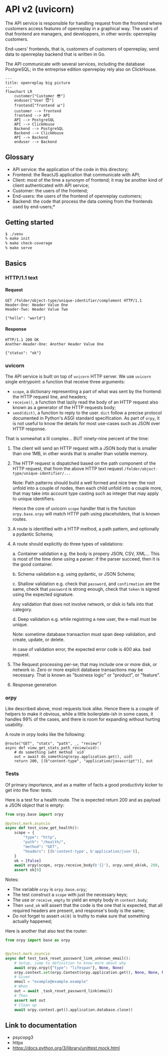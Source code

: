 # API v2 (uvicorn)

The API service is responsible for handling request from the frontend
where customers access features of openreplay in a graphical way. The
users of that frontend are managers, and developpers, in other words: 
openreplay customers.

End-users' frontends, that is, customers of customers of openreplay,
send data to openreplay backend that is written in Go.

The API communicate with several services, including the database
PostgreSQL; in the entreprise edition openreplay rely also on
ClickHouse.

```mermaid
---
title: openreplay big picture
---
flowchart LR
    customer["Customer 😎"]
	enduser["User 😇"]
	frontend["frontend 📊"]
	customer --> frontend
	frontend --> API
	API --> PostgreSQL
	API --> ClickHouse
	Backend --> PostgreSQL
	Backend --> ClickHouse
	API --> Backend
	enduser --> Backend
```

## Glossary

- API service: the application of the code in this directory;
- Frontend: the ReactJS application that communicate with API;
- Client: most of the time a synonym of frontend; it may be another kind of
  client authenticated with API service;
- Customer: the users of the frontend;
- End-users: the users of the frontend of openreplay customers;
- Backend: the code that process the data coming from the frontends used by end-users;*

## Getting started

```sh
$ ./venv
% make init
% make check-coverage
% make serve
```

## Basics

### HTTP/1.1 text

#### Request

```http
GET /folder/object-type/unique-identifier/complement HTTP/1.1
Header-One: Header Value One
Header-Two: Header Value Two

{"hello": "world"}
```

#### Response

```http
HTTP/1.1 200 OK
Another-Header-One: Another Header Value One

{"status": "ok"}
```

### uvicorn

The API service is built on top of `uvicorn` HTTP server. We use
`uvicorn` single entrypoint: a function that receive three arguments:

- `scope`, a dictionary representing a part of what was sent by the
  frontend: the HTTP request line, and headers;
- `receive()`, a function that lazily read the body of an HTTP request
  also known as a generator of the HTTP requests body;
- `send(dict)`, a function to reply to the user. `dict` follow a
  precise protocol documented in Python's ASGI standard
  specification. As part of `orpy`, it is not useful to know the
  details for most use-cases such as JSON over HTTP response.

That is somewhat a lil complex... BUT ninety-nine percent of the time:

1. The client will send an HTTP request with a JSON body that is
   smaller than one 1MB, in other words that is smaller than volatile
   memory.

2. The HTTP request is dispatched based on the path component of the
   HTTP request, that from the above HTTP text request
   `/folder/object-type/unique-identifier/...`

   Note: Path patterns should build a well formed and nice tree: the
   root unfold into a couple of nodes, then each child unfold into a
   couple more, that may take into account type casting such as
   integer that may apply to unique identifiers.

   Hence the core of uvicorn `scope` handler that is the function
   `orpy.base.orpy` will match HTTP path using placeholders, that is
   known routes.

3. A route is identified with a HTTP method, a path pattern, and optionally
   a pydantic Schema;

4. A route should explicitly do three types of validations:

   a. Container validation e.g. the body is propery JSON, CSV, XML... This is
      most of the time done using a parser: if the parser succeed, then it is
      the good container.

   b. Schema validation e.g. using pydantic, or JSON Schema;

   c. Shallow validation e.g. check that `password`, and
	  `confirmation` are the same, check that `password` is strong
	  enough, check that `token` is signed using the expected
	  signature.

	  Any validation that does not involve network, or disk io falls
	  into that category.

   d. Deep validation e.g. while registring a new user, the e-mail must be unique.

      Note: sometime database transaction must span deep validation, and create,
      update, or delete.

   In case of validation error, the expected error code is 400
   aka. bad request.

5. The Request processing per-se; that may include one or more disk,
   or network io.  Zero or more explicit database transactions may be
   necessary. That is known as "business logic" or "product", or
   "feature".

6. Response generation

### orpy

Like described above, most requests look alike. Hence there is a couple of helpers
to make it obvious, while a little boilerplate-ish in some cases, it handles 99% of
the cases, and there is room for expanding without hurting usability.

A route in orpy looks like the following:

```
@route("GET", "stats", "path", _, "review")
async def view_get_stats_path_review(uid):
    # do something iwht method `uid`
	out = await do_something(orpy.application.get(), uid)
	return 200, [(b"content-type", "application/javascript")], out

```

### Tests

Of primary importance, and as a matter of facts a good productivty
kicker to get into the flow: tests.

Here is a test for a health route. The is expected return 200 and as
payload a JSON object that is empty:

```python
from orpy.base import orpy

@pytest.mark.asyncio
async def test_view_get_health():
    scope = {
        "type": "http",
        "path": "/health/",
        "method": "GET",
        "headers": [(b'content-type', b'application/json')],
    }
    ok = [False]
    await orpy(scope, orpy.receive_body(b'{}'), orpy.send_ok(ok, 200, [], {}))
    assert ok[0]
```

Notes:

- The variable `orpy` is `orpy.base.orpy`;
- The test construct a `scope` with just the necessary keys;
- The use or `receive_empty` to yield an empty body in `context.body`;
- Then `send_ok` will assert that the code is the one that is
  expected, that all required headers are present, and response's body
  is the same;
- Do not forget to assert `ok[0]` is truthy to make sure that
  something actually happened;

Here is another that also test the router:

```python
from orpy import base as orpy


@pytest.mark.asyncio
async def test_task_reset_password_link_unknown_email():
    # Setup, jump to definition to know more about why 
    await orpy.orpy({"type": "lifespan"}, None, None)
    orpy.context.set(orpy.Context(orpy.application.get(), None, None, None))
    # Given
    email = "example@example.example"
    # When
    out = await _task_reset_password_link(email)
    # Then
    assert not out
    # Clean up
    await orpy.context.get().application.database.close()
```

## Link to documentation

- psycopg3
- httpx
- https://docs.python.org/3/library/unittest.mock.html

